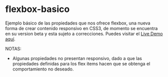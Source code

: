 # flexbox-basico

Ejemplo básico de las propiedades que nos ofrece flexbox, una nueva forma de crear contenido responsivo en CSS3, de momento se encuentra en su version beta y esta sujeto a correcciones. Puedes visitar el [Live Demo aquí](https://char32000.github.io/flexbox-basico/).

NOTAS:

* Algunas propiedades no presentan responsivo, dado a que las propiedades definidas para los flex items hacen que se obtenga el comportamiento no deseado.
